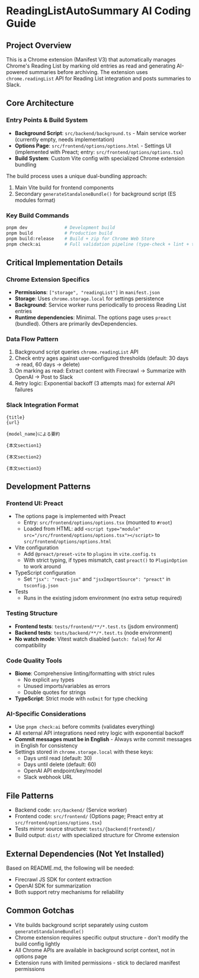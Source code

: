 # ReadingListAutoSummary AI Coding Guide

## Project Overview
This is a Chrome extension (Manifest V3) that automatically manages Chrome's Reading List by marking old entries as read and generating AI-powered summaries before archiving. The extension uses `chrome.readingList` API for Reading List integration and posts summaries to Slack.

## Core Architecture

### Entry Points & Build System
- **Background Script**: `src/backend/background.ts` - Main service worker (currently empty, needs implementation)
- **Options Page**: `src/frontend/options/options.html` - Settings UI (implemented with Preact; entry: `src/frontend/options/options.tsx`)
- **Build System**: Custom Vite config with specialized Chrome extension bundling

The build process uses a unique dual-bundling approach:
1. Main Vite build for frontend components
2. Secondary `generateStandaloneBundle()` for background script (ES modules format)

### Key Build Commands
```bash
pnpm dev              # Development build
pnpm build            # Production build  
pnpm build:release    # Build + zip for Chrome Web Store
pnpm check:ai         # Full validation pipeline (type-check + lint + test + build)
```

## Critical Implementation Details

### Chrome Extension Specifics
- **Permissions**: `["storage", "readingList"]` in `manifest.json`
- **Storage**: Uses `chrome.storage.local` for settings persistence
- **Background**: Service worker runs periodically to process Reading List entries
- **Runtime dependencies**: Minimal. The options page uses `preact` (bundled). Others are primarily devDependencies.

### Data Flow Pattern
1. Background script queries `chrome.readingList` API
2. Check entry ages against user-configured thresholds (default: 30 days → read, 60 days → delete)
3. On marking as read: Extract content with Firecrawl → Summarize with OpenAI → Post to Slack
4. Retry logic: Exponential backoff (3 attempts max) for external API failures

### Slack Integration Format
```
{title}
{url}

{model_name}による要約

{本文section1}

{本文section2}

{本文section3}
```

## Development Patterns

### Frontend UI: Preact
- The options page is implemented with Preact
  - Entry: `src/frontend/options/options.tsx` (mounted to `#root`)
  - Loaded from HTML: add `<script type="module" src="/src/frontend/options/options.tsx"></script>` to `src/frontend/options/options.html`
- Vite configuration
  - Add `@preact/preset-vite` to `plugins` in `vite.config.ts`
  - With strict typing, if types mismatch, cast `preact()` to `PluginOption` to work around
- TypeScript configuration
  - Set `"jsx": "react-jsx"` and `"jsxImportSource": "preact"` in `tsconfig.json`
- Tests
  - Runs in the existing jsdom environment (no extra setup required)

### Testing Structure
- **Frontend tests**: `tests/frontend/**/*.test.ts` (jsdom environment)  
- **Backend tests**: `tests/backend/**/*.test.ts` (node environment)
- **No watch mode**: Vitest watch disabled (`watch: false`) for AI compatibility

### Code Quality Tools
- **Biome**: Comprehensive linting/formatting with strict rules
  - No explicit `any` types
  - Unused imports/variables as errors
  - Double quotes for strings
- **TypeScript**: Strict mode with `noEmit` for type checking

### AI-Specific Considerations
- Use `pnpm check:ai` before commits (validates everything)
- All external API integrations need retry logic with exponential backoff
- **Commit messages must be in English** - Always write commit messages in English for consistency
- Settings stored in `chrome.storage.local` with these keys:
  - Days until read (default: 30)
  - Days until delete (default: 60)  
  - OpenAI API endpoint/key/model
  - Slack webhook URL

## File Patterns
- Backend code: `src/backend/` (Service worker)
- Frontend code: `src/frontend/` (Options page; Preact entry at `src/frontend/options/options.tsx`)
- Tests mirror source structure: `tests/{backend|frontend}/`
- Build output: `dist/` with specialized structure for Chrome extension

## External Dependencies (Not Yet Installed)
Based on README.md, the following will be needed:
- Firecrawl JS SDK for content extraction
- OpenAI SDK for summarization
- Both support retry mechanisms for reliability

## Common Gotchas
- Vite builds background script separately using custom `generateStandaloneBundle()`
- Chrome extension requires specific output structure - don't modify the build config lightly
- All Chrome APIs are available in background script context, not in options page
- Extension runs with limited permissions - stick to declared manifest permissions
